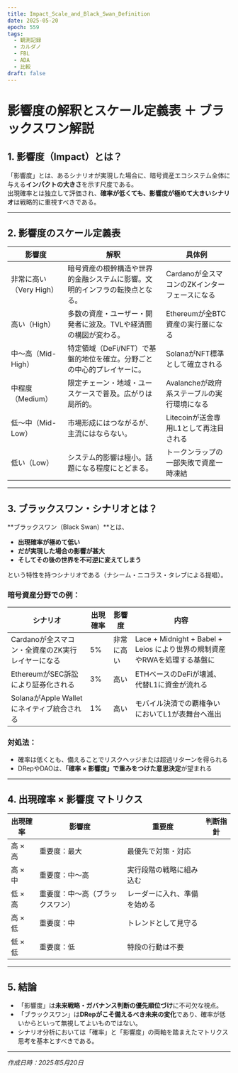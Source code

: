 ```yaml
---
title: Impact_Scale_and_Black_Swan_Definition
date: 2025-05-20
epoch: 559
tags:
  - 観測記録
  - カルダノ
  - FBL
  - ADA
  - 比較
draft: false
---
```


# 影響度の解釈とスケール定義表 ＋ ブラックスワン解説

## 1. 影響度（Impact）とは？

「影響度」とは、あるシナリオが実現した場合に、暗号資産エコシステム全体に与える**インパクトの大きさ**を示す尺度である。  
出現確率とは独立して評価され、**確率が低くても、影響度が極めて大きいシナリオ**は戦略的に重視すべきである。

---

## 2. 影響度のスケール定義表

| 影響度 | 解釈 | 具体例 |
|--------|------|--------|
| 非常に高い（Very High） | 暗号資産の根幹構造や世界的金融システムに影響。文明的インフラの転換点となる。 | Cardanoが全スマコンのZKインターフェースになる |
| 高い（High） | 多数の資産・ユーザー・開発者に波及。TVLや経済圏の構図が変わる。 | Ethereumが全BTC資産の実行層になる |
| 中〜高（Mid-High） | 特定領域（DeFi/NFT）で基盤的地位を確立。分野ごとの中心的プレイヤーに。 | SolanaがNFT標準として確立される |
| 中程度（Medium） | 限定チェーン・地域・ユースケースで普及。広がりは局所的。 | Avalancheが政府系ステーブルの実行環境になる |
| 低〜中（Mid-Low） | 市場形成にはつながるが、主流にはならない。 | Litecoinが送金専用L1として再注目される |
| 低い（Low） | システム的影響は極小。話題になる程度にとどまる。 | トークンラップの一部失敗で資産一時凍結 |

---

## 3. ブラックスワン・シナリオとは？

**ブラックスワン（Black Swan）**とは、
- **出現確率が極めて低い**
- **だが実現した場合の影響が甚大**
- **そしてその後の世界を不可逆に変えてしまう**

という特性を持つシナリオである（ナシーム・ニコラス・タレブによる提唱）。

### 暗号資産分野での例：

| シナリオ | 出現確率 | 影響度 | 内容 |
|----------|----------|--------|------|
| Cardanoが全スマコン・全資産のZK実行レイヤーになる | 5% | 非常に高い | Lace + Midnight + Babel + Leios により世界の規制資産やRWAを処理する基盤に |
| EthereumがSEC訴訟により証券化される | 3% | 高い | ETHベースのDeFiが壊滅、代替L1に資金が流れる |
| SolanaがApple Walletにネイティブ統合される | 1% | 高い | モバイル決済での覇権争いにおいてL1が表舞台へ進出 |

### 対処法：
- 確率は低くとも、備えることでリスクヘッジまたは超過リターンを得られる
- DRepやDAOは、**「確率 × 影響度」で重みをつけた意思決定**が望まれる

---

## 4. 出現確率 × 影響度 マトリクス

| 出現確率 | 影響度 | 重要度 | 判断指針 |
|----------|--------|--------|----------|
| 高 × 高 | 重要度：最大 | 最優先で対策・対応 |
| 高 × 中 | 重要度：中〜高 | 実行段階の戦略に組み込む |
| 低 × 高 | 重要度：中〜高（ブラックスワン） | レーダーに入れ、準備を始める |
| 高 × 低 | 重要度：中 | トレンドとして見守る |
| 低 × 低 | 重要度：低 | 特段の行動は不要 |

---

## 5. 結論

- 「影響度」は**未来戦略・ガバナンス判断の優先順位づけ**に不可欠な視点。
- 「ブラックスワン」は**DRepがこそ備えるべき未来の変化**であり、確率が低いからといって無視してよいものではない。
- シナリオ分析においては「確率」と「影響度」の両軸を踏まえたマトリクス思考を基本とすべきである。

---

*作成日時：2025年5月20日*
